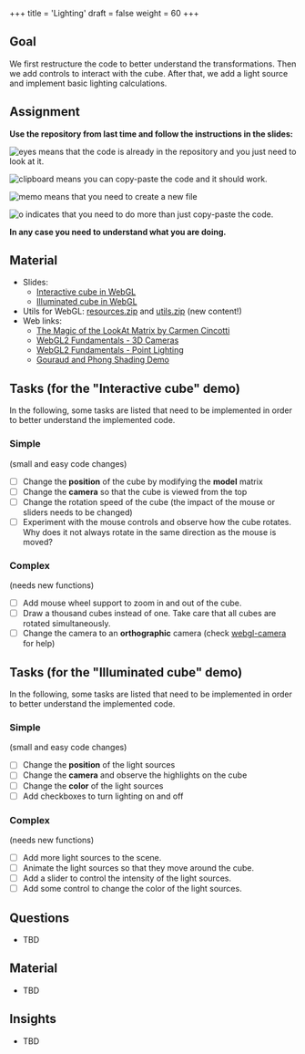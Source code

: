 +++
title = 'Lighting'
draft = false
weight = 60
+++

## Goal

We first restructure the code to better understand the transformations. Then we add controls to interact with the cube. After that, we add a light source and implement basic lighting calculations.

## Assignment

**Use the repository from last time and follow the instructions in the slides:**

![eyes](https://github.githubassets.com/images/icons/emoji/unicode/1f440.png?v8) means that the code is already in the repository and you just need to look at it.

![clipboard](https://github.githubassets.com/images/icons/emoji/unicode/1f4cb.png?v8) means you can copy-paste the code and it should work.

![memo](https://github.githubassets.com/images/icons/emoji/unicode/1f4dd.png?v8) means that you need to create a new file

![o](https://github.githubassets.com/images/icons/emoji/unicode/2b55.png?v8) indicates that you need to do more than just copy-paste the code.

**In any case you need to understand what you are doing.**

## Material
  
- Slides:
  - [Interactive cube in WebGL](files/CODE3-04-InteractiveCube.pdf)
  - [Illuminated cube in WebGL](files/CODE3-05-ShadedCube.pdf)
- Utils for WebGL: [resources.zip](files/resources.zip) and [utils.zip](files/utils.zip) (new content!)
- Web links:
  - [The Magic of the LookAt Matrix by Carmen Cincotti](https://medium.com/@carmencincotti/lets-look-at-magic-lookat-matrices-c77e53ebdf78)
  - [WebGL2 Fundamentals - 3D Cameras](https://webgl2fundamentals.org/webgl/lessons/webgl-3d-camera.html)
  - [WebGL2 Fundamentals - Point Lighting](https://webgl2fundamentals.org/webgl/lessons/webgl-3d-lighting-point.html)
  - [Gouraud and Phong Shading Demo](https://www.cs.toronto.edu/~jacobson/phong-demo/)

## Tasks (for the "Interactive cube" demo)

In the following, some tasks are listed that need to be implemented in order to better understand the implemented code.

### Simple

(small and easy code changes)

- [ ] Change the **position** of the cube by modifying the **model** matrix
- [ ] Change the **camera** so that the cube is viewed from the top
- [ ] Change the rotation speed of the cube (the impact of the mouse or sliders needs to be changed)
- [ ] Experiment with the mouse controls and observe how the cube rotates. Why does it not always rotate in the same direction as the mouse is moved?

### Complex

(needs new functions)

- [ ] Add mouse wheel support to zoom in and out of the cube.
- [ ] Draw a thousand cubes instead of one. Take care that all cubes are rotated simultaneously.
- [ ] Change the camera to an **orthographic** camera (check [webgl-camera](https://webgl2fundamentals.org/webgl/lessons/webgl-camera.html) for help)

## Tasks (for the "Illuminated cube" demo)

In the following, some tasks are listed that need to be implemented in order to better understand the implemented code.

### Simple

(small and easy code changes)

- [ ] Change the **position** of the light sources
- [ ] Change the **camera** and observe the highlights on the cube
- [ ] Change the **color** of the light sources
- [ ] Add checkboxes to turn lighting on and off

### Complex

(needs new functions)

- [ ] Add more light sources to the scene.
- [ ] Animate the light sources so that they move around the cube.
- [ ] Add a slider to control the intensity of the light sources.
- [ ] Add some control to change the color of the light sources.

## Questions

- TBD

## Material
  
- TBD
 
## Insights

- TBD
